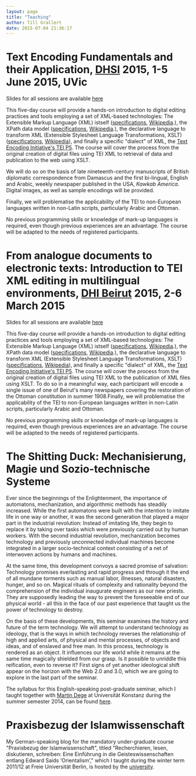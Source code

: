 ```yaml
---
layout: page
title: "Teaching"
author: Till Grallert
date: 2015-07-04 21:36:17
---
```


# Text Encoding Fundamentals and their Application, [DHSI](https://www.dhsi.org) 2015, 1-5 June 2015, UVic

Slides for all sessions are available [here]({{site.baseurl}}/TeachingTei/slides/slidesDHSI2015/index.html)

This five-day course will provide a hands-on introduction to digital editing practices and tools employing a set of XML-based technologies: The Extensible Markup Language (XML) istself ([specifications]( http://www.w3.org/TR/xml11), [Wikipedia](https://en.wikipedia.org/wiki/XML).), the XPath data model ([specifications](http://www.w3.org/TR/xpath-datamodel/.), [Wikipedia](https://en.wikipedia.org/wiki/XPath).), the declarative language to transform XML (Extensible Stylesheet Language Transformations, XSLT)([specifications](http://www.w3.org/TR/xslt20/), [Wikipedia](https://en.wikipedia.org/wiki/XSLT)), and finally a specific "dialect" of XML, the [Text Encoding Initiative's TEI P5](http://www.tei-c.org/index.xml "the TEI Consortium's Website"). The course will cover the process from the original creation of digital files using TEI XML to retrieval of data and publication to the web using XSLT. 

We will do so on the basis of late nineteenth-century manuscripts of British diplomatic correspondence from Damascus and the first bi-lingual, English and Arabic, weekly newspaper published in the USA, *Kawkab America*. Digital images, as well as sample encodings will be provided. 

Finally, we will problematise the applicability of the TEI to non-European languages written in non-Latin scripts, particularly Arabic and Ottoman.

No previous programming skills or knowledge of mark-up languages is required, even though previous experiences are an advantage. The course will be adapted to the needs of registered participants.

# From analogue documents to electronic texts: Introduction to TEI XML editing in multilingual environments, [DHI Beirut](https://dhibeirut.wordpress.com) 2015, 2-6 March 2015

Slides for all sessions are available [here]({{site.baseurl}}/TeachingTei/slides/slidesDHIB2015/index.html)

This five-day course will provide a hands-on introduction to digital editing practices and tools employing a set of XML-based technologies: The Extensible Markup Language (XML) istself ([specifications]( http://www.w3.org/TR/xml11), [Wikipedia](https://en.wikipedia.org/wiki/XML).), the XPath data model ([specifications](http://www.w3.org/TR/xpath-datamodel/.), [Wikipedia](https://en.wikipedia.org/wiki/XPath).), the declarative language to transform XML (Extensible Stylesheet Language Transformations, XSLT)([specifications](http://www.w3.org/TR/xslt20/), [Wikipedia](https://en.wikipedia.org/wiki/XSLT)), and finally a specific "dialect" of XML, the [Text Encoding Initiative's TEI P5](http://www.tei-c.org/index.xml "the TEI Consortium's Website"). The course will cover the process from the original creation of digital files using TEI XML to the publication of XML files using XSLT. To do so in a meaningful way, each participant will encode a single issue of one of Beirut's many newspapers covering the restoration of the Ottoman constitution in summer 1908.Finally, we will problematise the applicability of the TEI to non-European languages written in non-Latin scripts, particularly Arabic and Ottoman.

No previous programming skills or knowledge of mark-up languages is required, even though previous experiences are an advantage. The course will be adapted to the needs of registered participants.


# The Shitting Duck: Mechanisierung, Magie und Sozio-technische Systeme

Ever since the beginnings of the Enlightenment, the importance of automatons, mechanization, and algorithmic methods has steadily increased. While the first automatons were built with the intention to imitate life in one way or another, it was the second generation that played a major part in the industrial revolution: Instead of imitating life, they begin to replace it by taking over tasks which were previously carried out by human workers. With the second industrial revolution, mechanization becomes technology and previously unconnected individual machines become integrated in a larger socio-technical context consisting of a net of interwoven actions by humans and machines. 

At the same time, this development convoys a sacred promise of salvation: Technology promises everlasting and rapid progress and through it the end of all mundane torments such as manual labor, illnesses, natural disasters, hunger, and so on. Magical rituals of complexity and rationality beyond the comprehension of the individual inaugurate engineers as our new priests. They are supposedly leading the way to prevent the foreseeable end of our physical world - all this in the face of our past experience that taught us the power of technology to destroy. 

On the basis of these developments, this seminar examines the history and future of the term technology. We will attempt to understand technology as ideology, that is the ways in which technology reverses the relationship of high and applied arts, of physical and mental processes, of objects and ideas, and of enslaved and free man. In this process, technology is rendered as an object. It influences our life world while it remains at the same time magically shielded from our grasp. Is it possible to unriddle this reification, even to reverse it? First signs of yet another ideological shift appear on the horizon with the Web 2.0 and 3.0, which we are going to explore in the last part of the seminar. 

The syllabus for this English-speaking post-graduate seminar, which I taught together with [Martin Dege](http://www.technopolis.nu) at Universität Konstanz during the summer semester 2014, can be found [here](https://ilias.uni-konstanz.de/ilias/data/ilias_uni/lm_data/lm_374778/syllabus.html).

# Praxisbezug der Islamwissenschaft

My German-speaking blog for the mandatory under-graduate course "Praxisbezug der Islamwissenschaft", titled "Recherchieren, lesen, diskutieren, schreiben: Eine Einführung in die Geisteswissenschaften entlang Edward Saids ‘Orientalism’," which I taught during the winter term 2011/12 at Freie Universität Berlin, is hosted by the [university](http://blogs.fu-berlin.de/praxisbezug-islamwissenschaft/kursbeschreibung/).